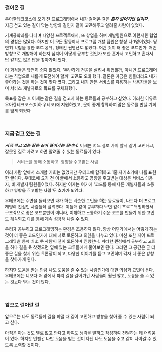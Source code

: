 
### 걸어온 길

우아한테크코스에 오기 전 프로그래밍에서 내가 걸어온 길은 ***혼자 걸어가던 길이다.***  
지금 걷고 있는 길이 맞는 방향의 길인지 같이 고민해주고 알려줄 사람이 없었다.

기계공학과를 다니며 다양한 프로젝트에서, 또 창업을 하며 개발팀원으로 이런저런 협업의 경험은 많았다. 하지만 이 모든 활동에서 프로그램 개발 팀원은 항상 나 1명이었다. 당연히 깃헙을 통한 코드 공유, 정해진 컨벤션도 없었다. 어떤 것이 더 좋은 코드인가, 어떤 방향으로 개발해야 하는지 심지어 어떻게 공부할 것인가 또한 혼자서 고민하고 혼자서 답 같지도 않은 답을 찾아가며 했다.

이 과정들은 당연히 쉽지 않았다. '무난하게 전공을 살려서 취업할까, 아니면 프로그래머라는 직업으로 새롭게 도전해야 할까' 고민도 오래 했다.
결론은 지금은 힘들더라도 내가 좋아하는 것을 하는 것이 맞다 였다. 그리고 내가 만든 서비스를 이용하는 사용자들을 보며 서비스 개발자로의 목표를 구체화했다.

목표를 잡은 후 이제는 같은 길을 걷고자 하는 동료들과 공부하고 싶었다. 이러한 이유로 우아한테크코스(이하 우테코)에 지원하였고, 운이 좋게 합류하여 많은 동료를 만날 기회를 얻게 되었다.

<br>

### 지금 걷고 있는 길

***지금 걷고 있는 길은 같이 걸어가는 길이다.***
이제는 어느 길로 가야 할지 같이 고민하고, 잘못된 길로 가려고 하면 말려줄 수 있는 동료들이 있다.


> 서비스를 통해 소통하고, 영향을 주고받는 사람

여러 사람 앞에서 소개할 기회는 없었지만 우테코에 합격하고 1줄 자기소개에 나를 표현한 글이다. 우테코에 오기 전 이 글에서 소통하고 영향을 주고받는 대상은 서비스 이용자, 비 개발자 팀원들이었다.
하지만 이제는 여기에 '코드를 통해 다른 개발자들과 소통하고 영향을 주고받는 사람'도 추가가 되었다.

우테코에는 주변을 둘러보면 내가 하는 비슷한 고민을 하는 동료들이, 나보다 더 프로그래밍에 진심인 사람들이 널려있다. 이들과 같이 공부하다 보면 같이 프로그래밍하면서 구조적으로 좋은 코드뿐만이 아니라, 이해하고 소통하기 쉬운 코드를 만들기 위한 고민도 계속되고 이를 통해 계속 성장해 나갈 수 있다.

우리가 공부하고 프로그래밍하는 환경은 조용하지 않다. 항상 어딘가에서는 어떻게 하는 것이 더 좋은 코드인가에 대해 서로 토론하고 의견을 나누고 있다. 미션 또한 페어 프로그래밍을 통해 최소 두 사람이 같이 토론하며 진행한다.
이러한 환경에서 공부하고 고민을 하다 길을 못 찾겠으면 옆에 있는 크루들에게 물어보면 된다. 그러면 그 공간은 곧 더 좋은 길을 찾기 위한 토론장이 되고, 다양한 이야기를 듣고 고민하며 각자 더 좋은 방향을 찾아가게 된다.

하지만 도움을 받는 만큼 나도 도움을 줄 수 있는 사람인가에 대한 의심과 고민이 든다. 우테코에는 나보다 저 앞에서 미리 길을 걸어가던 사람들이 훨씬 많고, 도움을 줄 수 있는 것보다 받는 것이 많다.

<br>

### 앞으로 걸어갈 길

앞으로는 나도 동료들이 길을 헤맬 때 같이 고민하고 방향을 찾아 줄 수 있는 사람이 되고 싶다.

아직은 아는 것도 별로 없고 안다고 하여도 생각을 말하고 작성하여 전달하는 데 어려움이 있다. 하지만 언젠간 나만 도움을 받는 것이 아닌 나도 도움을 주고 같이 나아갈 수 있도록 노력할 것이다.